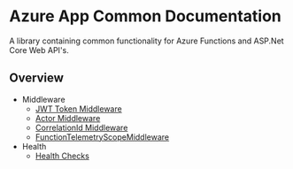 # Azure App Common Documentation

A library containing common functionality for Azure Functions and ASP.Net Core Web API's.

## Overview

- Middleware
  - [JWT Token Middleware](middleware.md#jwt-token-middleware)
  - [Actor Middleware](middleware.md#actor-middleware)
  - [CorrelationId Middleware](correlationIdMiddleware.md)
  - [FunctionTelemetryScopeMiddleware](functionTelemetryScopeMiddleware.md)
- Health
  - [Health Checks](health-checks.md)
